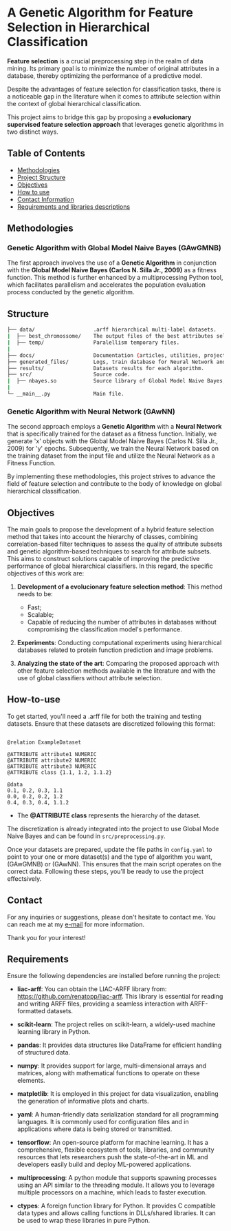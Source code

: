 # A Genetic Algorithm for Feature Selection in Hierarchical Classification

**Feature selection** is a crucial preprocessing step in the realm of data mining. Its primary goal is to minimize the number of original attributes in a database, thereby optimizing the performance of a predictive model.

Despite the advantages of feature selection for classification tasks, there is a noticeable gap in the literature when it comes to attribute selection within the context of global hierarchical classification.

This project aims to bridge this gap by proposing a **evolucionary supervised feature selection approach** that leverages genetic algorithms in two distinct ways.

## Table of Contents
- [Methodologies](#Methodologies)
- [Project Structure](#Structure)
- [Objectives](#Objectives)
- [How to use](#How-to-use)
- [Contact Information](#Contact)
- [Requirements and libraries descriptions](#Requirements)

## Methodologies

### Genetic Algorithm with Global Model Naive Bayes (GAwGMNB)

The first approach involves the use of a **Genetic Algorithm** in conjunction with the **Global Model Naive Bayes (Carlos N. Silla Jr., 2009)** as a fitness function. This method is further enhanced by a multiprocessing Python tool, which facilitates parallelism and accelerates the population evaluation process conducted by the genetic algorithm.

## Structure

```sh
├── data/                   .arff hierarchical multi-label datasets.
|  ├── best_chromossome/    The output files of the best attributes selected.
|  ├── temp/                Paralellism temporary files.
|
├── docs/                   Documentation (articles, utilities, project files, etc).
├── generated_files/        Logs, train database for Neural Network and 'checkpoint' file for errors.
├── results/                Datasets results for each algorithm.
├── src/                    Source code.
|  ├── nbayes.so            Source library of Global Model Naive Bayes, compile it on your own machine in 'docs/utils'.
|
└─ __main__.py              Main file. 
```

### Genetic Algorithm with Neural Network (GAwNN)

The second approach employs a **Genetic Algorithm** with a **Neural Network** that is specifically trained for the dataset as a fitness function. Initially, we generate 'x' objects with the Global Model Naive Bayes (Carlos N. Silla Jr., 2009) for 'y' epochs. Subsequently, we train the Neural Network based on the training dataset from the input file and utilize the Neural Network as a Fitness Function.

By implementing these methodologies, this project strives to advance the field of feature selection and contribute to the body of knowledge on global hierarchical classification.

## Objectives

The main goals to propose the development of a hybrid feature selection method that takes into account the hierarchy of classes, combining correlation-based filter techniques to assess the quality of attribute subsets and genetic algorithm-based techniques to search for attribute subsets. This aims to construct solutions capable of improving the predictive performance of global hierarchical classifiers. In this regard, the specific objectives of this work are:

1. **Development of a evolucionary feature selection method**: This method needs to be:
   - Fast;
   - Scalable;
   - Capable of reducing the number of attributes in databases without compromising the classification model's performance.

2. **Experiments**: Conducting computational experiments using hierarchical databases related to protein function prediction and image problems.

3. **Analyzing the state of the art**: Comparing the proposed approach with other feature selection methods available in the literature and with the use of global classifiers without attribute selection.

## How-to-use

To get started, you'll need a .arff file for both the training and testing datasets. Ensure that these datasets are discretized following this format:

``` .arff 

@relation ExampleDataset

@ATTRIBUTE attribute1 NUMERIC
@ATTRIBUTE attribute2 NUMERIC
@ATTRIBUTE attribute3 NUMERIC
@ATTRIBUTE class {1.1, 1.2, 1.1.2}

@data
0.1, 0.2, 0.3, 1.1
0.0, 0.2, 0.2, 1.2
0.4, 0.3, 0.4, 1.1.2

```

- The **@ATTRIBUTE class** represents the hierarchy of the dataset.

The discretization is already integrated into the project to use Global Mode Naive Bayes and can be found in `src/preprocessing.py`.

Once your datasets are prepared, update the file paths in `config.yaml` to point to your one or more dataset(s) and the type of algorithm you want, (GAwGMNB) or (GAwNN). This ensures that the main script operates on the correct data. Following these steps, you'll be ready to use the project effectsively.

## Contact

For any inquiries or suggestions, please don't hesitate to contact me. You can reach me at my [e-mail](mailto:gssantoz2012@gmail.com) for more information.

Thank you for your interest!

## Requirements
Ensure the following dependencies are installed before running the project:

- **liac-arff**: You can obtain the LIAC-ARFF library from: https://github.com/renatopp/liac-arff. 
This library is essential for reading and writing ARFF files, providing a seamless interaction with ARFF-formatted datasets.

- **scikit-learn**: The project relies on scikit-learn, a widely-used machine learning library in Python. 

- **pandas**: It provides data structures like DataFrame for efficient handling of structured data. 

- **numpy**: It provides support for large, multi-dimensional arrays and matrices, along with mathematical functions to operate on these elements.

- **matplotlib**: It is employed in this project for data visualization, enabling the generation of informative plots and charts.

- **yaml**: A human-friendly data serialization standard for all programming languages. It is commonly used for configuration files and in applications where data is being stored or transmitted.

- **tensorflow**: An open-source platform for machine learning. It has a comprehensive, flexible ecosystem of tools, libraries, and community resources that lets researchers push the state-of-the-art in ML and developers easily build and deploy ML-powered applications.

- **multiprocessing**: A python module that supports spawning processes using an API similar to the threading module. It allows you to leverage multiple processors on a machine, which leads to faster execution.

- **ctypes**: A foreign function library for Python. It provides C compatible data types and allows calling functions in DLLs/shared libraries. It can be used to wrap these libraries in pure Python.
